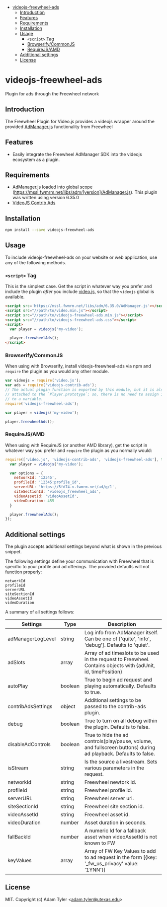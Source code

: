 <!-- START doctoc generated TOC please keep comment here to allow auto update -->
<!-- DON'T EDIT THIS SECTION, INSTEAD RE-RUN doctoc TO UPDATE -->


- [videojs-freewheel-ads](#videojs-freewheel-ads)
  - [Introduction](#introduction)
  - [Features](#features)
  - [Requirements](#requirements)
  - [Installation](#installation)
  - [Usage](#usage)
    - [`<script>` Tag](#script-tag)
    - [Browserify/CommonJS](#browserifycommonjs)
    - [RequireJS/AMD](#requirejsamd)
  - [Additional settings](#additional-settings)
  - [License](#license)

<!-- END doctoc generated TOC please keep comment here to allow auto update -->

# videojs-freewheel-ads

Plugin for ads through the Freewheel network

## Introduction
The Freewheel Plugin for Video.js provides a videojs wrapper around the provided [AdManager.js](https://hub.freewheel.tv/pages/viewpage.action?spaceKey=techdocs&title=AdManager+SDK+API+Documentation#tab-JavaScript%2FHTML5) 
functionality from Freewheel

## Features
- Easily integrate the Freewheel AdManager SDK into the videojs ecosystem as a plugin.

## Requirements
  - AdManager.js loaded into global scope (https://mssl.fwmrm.net/libs/adm/[version]/AdManager.js). This plugin was written using version 6.35.0
  - [VideoJS Contrib Ads](https://github.com/videojs/videojs-contrib-ads)

## Installation

```sh
npm install --save videojs-freewheel-ads
```

## Usage

To include videojs-freewheel-ads on your website or web application, use any of the following methods.

### `<script>` Tag

This is the simplest case. Get the script in whatever way you prefer and include the plugin _after_ you include [video.js][videojs], so that the `videojs` global is available.

```html
<script src='https://mssl.fwmrm.net/libs/adm/6.35.0/AdManager.js'></script>
<script src="//path/to/video.min.js"></script>
<script src="//path/to/videojs-freewheel-ads.min.js"></script>
<script src="//path/to/videojs-freewheel-ads.css"></script>
<script>
  var player = videojs('my-video');

  player.freewheelAds();
</script>
```

### Browserify/CommonJS

When using with Browserify, install videojs-freewheel-ads via npm and `require` the plugin as you would any other module.

```js
var videojs = require('video.js');
var ads = require('videojs-contrib-ads');
// The actual plugin function is exported by this module, but it is also
// attached to the `Player.prototype`; so, there is no need to assign it
// to a variable.
require('videojs-freewheel-ads');

var player = videojs('my-video');

player.freewheelAds();
```

### RequireJS/AMD

When using with RequireJS (or another AMD library), get the script in whatever way you prefer and `require` the plugin as you normally would:

```js
require(['video.js', 'videojs-contrib-ads', 'videojs-freewheel-ads'], function(videojs) {
  var player = videojs('my-video');

  var options = {
    networkId: '12345',
    profileId: '12345:profile_id',
    serverURL: 'https://5fd74.v.fwmrm.net/ad/g/1',
    siteSectionId: 'videojs_freewheel_ads',
    videoAssetId: 'videoAssetId',
    videoDuration: 455
  }

  player.freewheelAds();
});
```

## Additional settings
The plugin accepts additional settings beyond what is shown in
the previous snippet. 

The following settings define your communication with Freewheel that is specific to your profile and ad offerings. The provided defaults will not function properly: 
```
networkId
profileId
serverURL
siteSectionId
videoAssetId
videoDuration
```

A summary of all settings follows:

| Settings           | Type    | Description                                                                                                     |
| ------------------ | ------- | --------------------------------------------------------------------------------------------------------------- |
| adManagerLogLevel  | string  | Log info from AdManager itself. Can be one of ['quite', 'info', 'debug']. Defaults to 'quiet'.                  |
| adSlots            | array   | Array of ad timeslots to be used in the request to Freewheel. Contains objects with {adUnit, id, timePosition}  |
| autoPlay           | boolean | True to begin ad request and playing automatically. Defaults to true.                                           |
| contribAdsSettings | object  | Additional settings to be passed to the contrib-ads plugin.                                                     |
| debug              | boolean | True to turn on all debug within the plugin. Defaults to false.                                                 |
| disableAdControls  | boolean | True to hide the ad controls(play/pause, volume, and fullscreen buttons) during ad playback. Defaults to false. |
| isStream           | string  | Is the source a livestream. Sets various parameters in the request.                                             |
| networkId          | string  | Freewheel newtork id.                                                                                           |
| profileId          | string  | Freewheel profile id.                                                                                           |
| serverURL          | string  | Freewheel server url.                                                                                           |
| siteSectionId      | string  | Freewheel site section id.                                                                                      |
| videoAssetId       | string  | Freewheel asset id.                                                                                             |
| videoDuration      | number  | Asset duration in seconds.                                                                                      |
| fallBackId         | number  | A numeric Id for a fallback asset when videoAssetId is not known to FW                                          |
| keyValues          | array   | Array of FW Key Values to add to ad request in the form [{key: '_fw_us_privacy' value: '1YNN'}]                 |


## License

MIT. Copyright (c) Adam Tyler &lt;adam.tyler@utexas.edu&gt;


[videojs]: http://videojs.com/
